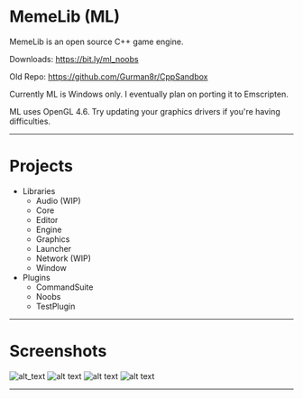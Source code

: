 # MemeLib (ML)

MemeLib is an open source C++ game engine.

Downloads: https://bit.ly/ml_noobs

Old Repo: https://github.com/Gurman8r/CppSandbox

Currently ML is Windows only. I eventually plan on porting it to Emscripten.

ML uses OpenGL 4.6. Try updating your graphics drivers if you're having difficulties.

______________________________

# Projects
- Libraries
  - Audio (WIP)
  - Core
  - Editor
  - Engine
  - Graphics
  - Launcher
  - Network (WIP)
  - Window
- Plugins
  - CommandSuite
  - Noobs
  - TestPlugin

______________________________
# Screenshots
![alt_text](https://i.imgur.com/TyIgSw9.png)
![alt text](https://i.imgur.com/JS4bQdL.png)
![alt text](https://i.imgur.com/9F3BuaL.png)
![alt text](https://i.imgur.com/dfm47zC.png)

______________________________

